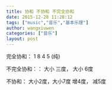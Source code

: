 ```yaml
---
title: 协和 不协和 不完全协和
date: 2015-12-28 11:28:12
tags: ["music","音乐","基本乐理"]
author: wangxiuwen
categories: ["音乐"]
layout: post
---
```




完全协和： 1 8 4 5
(纯)

不完全协和：： 大小 三度， 大小 6度

不协和： 大小2度，大小7度  增4度， 减5度

